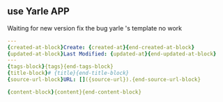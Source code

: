 
## use Yarle APP
Waiting for new version fix the bug
yarle 's template no work
```yaml
---
{created-at-block}Create: {created-at}{end-created-at-block}
{updated-at-block}Last Modified: {updated-at}{end-updated-at-block}
---
{tags-block}{tags}{end-tags-block}
{title-block}# {title}{end-title-block}
{source-url-block}URL: []({source-url}).{end-source-url-block}

{content-block}{content}{end-content-block}
```

